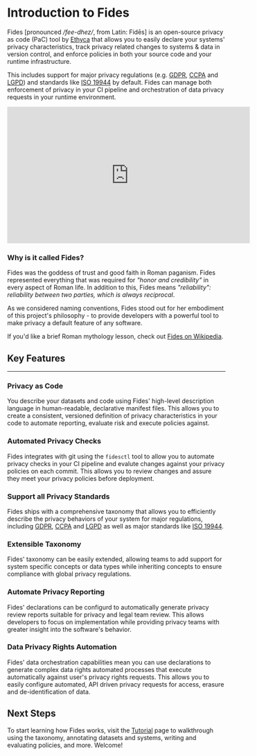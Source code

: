 # Introduction to Fides

Fides [pronounced */fee-dhez/*, from Latin: Fidēs] is an open-source privacy as code (PaC) tool by [Ethyca](https://ethyca.com) that allows you to easily declare your systems' privacy characteristics, track privacy related changes to systems & data in version control, and enforce policies in both your source code and your runtime infrastructure.

This includes support for major privacy regulations (e.g. [GDPR](https://ico.org.uk/for-organisations/guide-to-data-protection/guide-to-the-general-data-protection-regulation-gdpr/), [CCPA](https://ethyca.com/cpra-hub/) and [LGPD](https://iapp.org/news/a/the-new-brazilian-general-data-protection-law-a-detailed-analysis/)) and standards like [ISO 19944](https://www.iso.org/standard/79573.html) by default. Fides can manage both enforcement of privacy in your CI pipeline and orchestration of data privacy requests in your runtime environment.

<iframe width="560" height="315" src="https://www.youtube.com/embed/WdJCTz0wi_Q" title="Introduction to Fides with Cillian Kieran" frameborder="0" allow="accelerometer; autoplay; clipboard-write; encrypted-media; gyroscope; picture-in-picture" allowfullscreen></iframe>

### Why is it called Fides?

Fides was the goddess of trust and good faith in Roman paganism. Fides represented everything that was required for *"honor and credibility"* in every aspect of Roman life. In addition to this, Fides means *"reliability": reliability between two parties, which is always reciprocal*.

As we considered naming conventions, Fides stood out for her embodiment of this project's philosophy - to provide developers with a powerful tool to make privacy a default feature of any software.

If you'd like a brief Roman mythology lesson, check out [Fides on Wikipedia](https://en.wikipedia.org/wiki/Fides_(deity)).


## Key Features
---

### Privacy as Code

You describe your datasets and code using Fides' high-level description language in human-readable, declarative manifest files. This allows you to create a consistent, versioned definition of privacy characteristics in your code to automate reporting, evaluate risk and execute policies against.

### Automated Privacy Checks

Fides integrates with git using the `fidesctl` tool to allow you to automate privacy checks in your CI pipeline and evalute changes against your privacy policies on each commit. This allows you to review changes and assure they meet your privacy policies before deployment.

### Support all Privacy Standards

Fides ships with a comprehensive taxonomy that allows you to efficiently describe the privacy behaviors of your system for major regulations, including [GDPR](https://ico.org.uk/for-organisations/guide-to-data-protection/guide-to-the-general-data-protection-regulation-gdpr/), [CCPA](https://ethyca.com/cpra-hub/) and [LGPD](https://iapp.org/news/a/the-new-brazilian-general-data-protection-law-a-detailed-analysis/) as well as major standards like [ISO 19944](https://www.iso.org/standard/79573.html).

### Extensible Taxonomy

Fides' taxonomy can be easily extended, allowing teams to add support for system specific concepts or data types while inheriting concepts to ensure compliance with global privacy regulations.

### Automate Privacy Reporting

Fides' declarations can be configurd to automatically generate privacy review reports suitable for privacy and legal team review. This allows developers to focus on implementation while providing privacy teams with greater insight into the software's behavior.

### Data Privacy Rights Automation

Fides' data orchestration capabilities mean you can use declarations to generate complex data rights automated processes that execute automatically against user's privacy rights requests. This allows you to easily configure automated, API driven privacy requests for access, erasure and de-identification of data.

## Next Steps

To start learning how Fides works, visit the [Tutorial](tutorial/index.md) page to walkthrough using the taxonomy, annotating datasets and systems, writing and evaluating policies, and more. Welcome!
